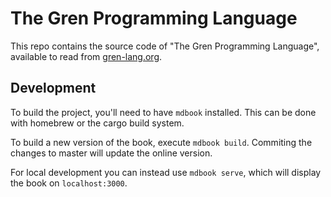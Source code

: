 # The Gren Programming Language

This repo contains the source code of "The Gren Programming Language", available to read from [gren-lang.org](https://book.gren-lang.org).

## Development

To build the project, you'll need to have `mdbook` installed. This can be done with homebrew or the cargo build system.

To build a new version of the book, execute `mdbook build`. Commiting the changes to master will update the online version.

For local development you can instead use `mdbook serve`, which will display the book on `localhost:3000`.
